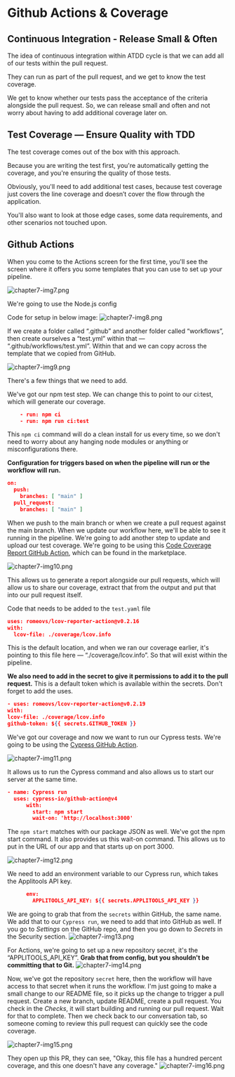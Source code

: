# Github Actions & Coverage

## Continuous Integration - Release Small & Often
The idea of continuous integration within ATDD cycle is that we can add all of our tests within the pull request.

They can run as part of the pull request, and we get to know the test coverage.

We get to know whether our tests pass the acceptance of the criteria alongside the pull request. So, we can release small and often and not worry about having to add additional coverage later on.

## Test Coverage — Ensure Quality with TDD
The test coverage comes out of the box with this approach.

Because you are writing the test first, you're automatically getting the coverage, and you're ensuring the quality of those tests.

Obviously, you'll need to add additional test cases, because test coverage just covers the line coverage and doesn’t cover the flow through the application.

You'll also want to look at those edge cases, some data requirements, and other scenarios not touched upon.


## Github Actions
When you come to the Actions screen for the first time, you'll see the screen where it offers you some templates that you can use to set up your pipeline.

![chapter7-img7.png](assets/chapter7-img7.png)

We're going to use the Node.js config

Code for setup in below image:
![chapter7-img8.png](assets/chapter7-img8.png)

If we create a folder called “.github” and another folder called “workflows”, then create ourselves a “test.yml” within that — “.github/workflows/test.yml”.
Within that and we can copy across the template that we copied from GitHub.

![chapter7-img9.png](assets/chapter7-img9.png)

There's a few things that we need to add.

We've got our npm test step. We can change this to point to our ci:test, which will generate our coverage.
```json
    - run: npm ci
    - run: npm run ci:test
```
This ``npm ci`` command will do a clean install for us every time, so we don't need to worry about any hanging node modules or anything or misconfigurations there.

**Configuration for triggers based on when the pipeline will run or the workflow will run.**
```json
on:
  push:
    branches: [ "main" ]
  pull_request:
    branches: [ "main" ] 
```

When we push to the main branch or when we create a pull request against the main branch.
When we update our workflow here, we'll be able to see it running in the pipeline.
We're going to add another step to update and upload our test coverage.
We're going to be using this [Code Coverage Report GitHub Action](https://github.com/marketplace/actions/code-coverage-report), which can be found in the marketplace.

![chapter7-img10.png](assets/chapter7-img10.png)

This allows us to generate a report alongside our pull requests, which will allow us to share our coverage, extract that from the output and put that into our pull request itself.

Code that needs to be added to the `test.yaml` file
```json
uses: romeovs/lcov-reporter-action@v0.2.16
with:
  lcov-file: ./coverage/lcov.info
```

This is the default location, and when we ran our coverage earlier, it's pointing to this file here — “./coverage/lcov.info”.
So that will exist within the pipeline.

**We also need to add in the secret to give it permissions to add it to the pull request.**
This is a default token which is available within the secrets. Don't forget to add the uses.

```json
- uses: romeovs/lcov-reporter-action@v0.2.19
with:
lcov-file: ./coverage/lcov.info
github-token: ${{ secrets.GITHUB_TOKEN }}
```
We've got our coverage and now we want to run our Cypress tests.
We're going to be using the [Cypress GitHub Action](https://github.com/marketplace/actions/cypress-io).

![chapter7-img11.png](assets/chapter7-img11.png)

It allows us to run the Cypress command and also allows us to start our server at the same time.
```json
- name: Cypress run
  uses: cypress-io/github-action@v4
      with:
        start: npm start
        wait-on: 'http://localhost:3000'
```
The ``npm start`` matches with our package JSON as well. We've got the npm start command.
It also provides us this wait-on command. This allows us to put in the URL of our app and that starts up on port 3000.

![chapter7-img12.png](assets/chapter7-img12.png)

We need to add an environment variable to our Cypress run, which takes the Applitools API key.
````json
      env:
        APPLITOOLS_API_KEY: ${{ secrets.APPLITOOLS_API_KEY }}
````
We are going to grab that from the ``secrets`` within GitHub, the same name.
We add that to our ``Cypress run``, we need to add that into GitHub as well.
If you go to _Settings_ on the GitHub repo, and then you go down to _Secrets_ in the Security section.
![chapter7-img13.png](assets/chapter7-img13.png)

For Actions, we're going to set up a new repository secret, it's the “APPLITOOLS_API_KEY”.
**Grab that from config, but you shouldn't be committing that to Git.**
![chapter7-img14.png](assets/chapter7-img14.png)

Now, we've got the repository ``secret`` here, then the workflow will have access to that secret when it runs the workflow.
I'm just going to make a small change to our README file, so it picks up the change to trigger a pull request.
Create a new branch, update README, create a pull request.
You check in the _Checks_, it will start building and running our pull request.
Wait for that to complete. Then we check back to our conversation tab, so someone coming to review this pull request can quickly see the code coverage.

![chapter7-img15.png](assets/chapter7-img15.png)

They open up this PR, they can see, "Okay, this file has a hundred percent coverage, and this one doesn't have any coverage."
![chapter7-img16.png](assets/chapter7-img16.png)
